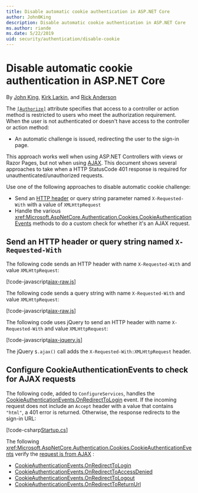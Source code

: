 ```yaml
---
title: Disable automatic cookie authentication in ASP.NET Core
author: John0King
description: Disable automatic cookie authentication in ASP.NET Core
ms.author: riande
ms.date: 5/22/2019
uid: security/authentication/disable-cookie
---
```

# Disable automatic cookie authentication in ASP.NET Core

By [John King](https://github.com/John0King), [Kirk Larkin](https://github.com/serpent5), and [Rick Anderson](https://twitter.com/RickAndMSFT)

The [`[Authorize]`](xref:Microsoft.AspNetCore.Authorization.AuthorizeAttribute) attribute specifies that access to a controller or action method is restricted to users who meet the authorization requirement. When the user is not authenticated or doesn't have access to the controller or action method:

* An automatic challenge is issued, redirecting the user to the sign-in page.

This approach works well when using ASP.NET Controllers with views or Razor Pages, but not when using [AJAX](https://developer.mozilla.org/en-US/docs/Web/Guide/AJAX). This document shows several approaches to take when a HTTP StatusCode 401 response is required for unauthenticated/unauthorized requests.

Use one of the following approaches to disable automatic cookie challenge:

* Send an [HTTP header](https://developer.mozilla.org/en-US/docs/Web/HTTP/Headers) or query string parameter named `X-Requested-With` with a value of `XMLHttpRequest`
* Handle the various <xref:Microsoft.AspNetCore.Authentication.Cookies.CookieAuthenticationEvents> methods to do a custom check for whether it's an AJAX request.

## Send an HTTP header or query string named `X-Requested-With`

The following code sends an HTTP header with name `X-Requested-With` and value `XMLHttpRequest`:

[!code-javascript[ajax-raw.js](disable-cookie/sample/js/ajax-raw.js)]

The following code sends a query string with name `X-Requested-With` and value `XMLHttpRequest`:

[!code-javascript[ajax-raw.js](disable-cookie/sample/js/ajax-raw-qs.js)]

The following code uses jQuery to send an HTTP header with name `X-Requested-With` and value `XMLHttpRequest`:

[!code-javascript[ajax-jquery.js](disable-cookie/sample/js/ajax-jquery.js)]

The jQuery `$.ajax()` call adds the `X-Requested-With:XMLHttpRequest` header.

## Configure CookieAuthenticationEvents to check for AJAX requests

The following code, added to `ConfigureServices`, handles the [CookieAuthenticationEvents.OnRedirectToLogin](xref:Microsoft.AspNetCore.Authentication.Cookies.CookieAuthenticationEvents.OnRedirectToLogin) event. If the incoming request does not include an `Accept` header with a value that contains `"html"`, a 401 error is returned. Otherwise, the response redirects to the sign-in URL:

[!code-csharp[Startup.cs](disable-cookie/sample/Startup.cs?name=snippet)]

The following <xref:Microsoft.AspNetCore.Authentication.Cookies.CookieAuthenticationEvents> verify the [request is from AJAX](https://github.com/aspnet/AspNetCore/blob/v2.2.5/src/Security/Authentication/Cookies/src/CookieAuthenticationEvents.cs#L103-L107) :

* [CookieAuthenticationEvents.OnRedirectToLogin](xref:Microsoft.AspNetCore.Authentication.Cookies.CookieAuthenticationEvents.OnRedirectToLogin)
* [CookieAuthenticationEvents.OnRedirectToAccessDenied](xref:Microsoft.AspNetCore.Authentication.Cookies.CookieAuthenticationEvents.OnRedirectToAccessDenied)
* [CookieAuthenticationEvents.OnRedirectToLogout](xref:Microsoft.AspNetCore.Authentication.Cookies.CookieAuthenticationEvents.OnRedirectToLogout)
* [CookieAuthenticationEvents.OnRedirectToReturnUrl](xref:Microsoft.AspNetCore.Authentication.Cookies.CookieAuthenticationEvents.OnRedirectToReturnUrl)